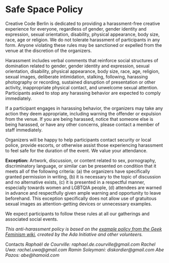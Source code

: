 Safe Space Policy
=================

Creative Code Berlin is dedicated to providing a harassment-free creative experience for everyone, regardless of gender, gender identity and expression, sexual orientation, disability, physical appearance, body size, race, age or religion. We do not tolerate harassment of participants in any form. Anyone violating these rules may be sanctioned or expelled from the venue at the discretion of the organizers. 
 
Harassment includes verbal comments that reinforce social structures of domination related to gender, gender identity and expression, sexual orientation, disability, physical appearance, body size, race, age, religion, sexual images, deliberate intimidation, stalking, following, harassing photography or recording, sustained disruption of presentation or other activity, inappropriate physical contact, and unwelcome sexual attention. Participants asked to stop any harassing behavior are expected to comply immediately. 
 
If a participant engages in harassing behavior, the organizers may take any action they deem appropriate, including warning the offender or expulsion from the venue. If you are being harassed, notice that someone else is being harassed, or have any other concerns, please contact a member of staff immediately. 
 
Organizers will be happy to help participants contact security or local police, provide escorts, or otherwise assist those experiencing harassment to feel safe for the duration of the event. We value your attendance. 
 
**Exception:** Artwork, discussion, or content related to sex, pornography, discriminatory language, or similar can be presented on condition that it meets all of the following criteria: (a) the organizers have specifically granted permission in writing, (b) it is necessary to the topic of discussion and no alternative exists, (c) it is presented in a respectful manner, especially towards women and LGBTQIA people, (d) attendees are warned in advance and respectfully given ample warning and opportunity to leave beforehand. This exception specifically does not allow use of gratuitous sexual images as attention-getting devices or unnecessary examples. 
 
We expect participants to follow these rules at all our gatherings and associated social events. 

_This anti-harassment policy is based on the [example policy from the Geek Feminism wiki](http://geekfeminism.wikia.com/wiki/Conference_anti-harassment/Policy), created by the Ada Initiative and other volunteers._

Contacts
_Raphaël de Courville: raphael.de.courville@gmail.com_
_Rachel Uwa: rachel.uwa@gmail.com_
_Ramin Soleymani: diskordier@gmail.com_
_Abe Pazos: abe@hamoid.com_
